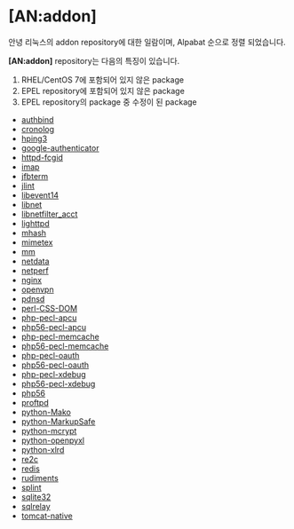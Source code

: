 # [AN:addon]

안녕 리눅스의 addon repository에 대한 일람이며, Alpabat 순으로 정렬 되었습니다.

**[AN:addon]** repository는 다음의 특징이 있습니다.

1. RHEL/CentOS 7에 포함되어 있지 않은 package
2. EPEL repository에 포함되어 있지 않은 package
3. EPEL repository의 package 중 수정이 된 package


 * [authbind](pkg-addon-authbind.md)
 * [cronolog](pkg-addon-cronolog.md)
 * [hping3](pkg-addon-hping3.md)
 * [google-authenticator](pkg-addon-google-authenticator.md)
 * [httpd-fcgid](pkg-addon-httpd-fcgid.md)
 * [imap](pkg-addon-imap.md)
 * [jfbterm](pkg-addon-jfbterm.md)
 * [jlint](pkg-addon-jlint.md)
 * [libevent14](pkg-addon-libevent14.md)
 * [libnet](pkg-addon-libnet.md)
 * [libnetfilter_acct](pkg-addon-libnetfilter_acct.md)
 * [lighttpd](pkg-addon-lighttpd.md)
 * [mhash](pkg-addon-mhash.md)
 * [mimetex](pkg-addon-mimetex.md)
 * [mm](pkg-addon-mm.md)
 * [netdata](pkg-addon-netdata.md)
 * [netperf](pkg-addon-netperf.md)
 * [nginx](pkg-addon-nginx.md)
 * [openvpn](pkg-addon-openvpn.md)
 * [pdnsd](pkg-addon-pdnsd.md)
 * [perl-CSS-DOM](pkg-addon-perl-css-dom.md)
 * [php-pecl-apcu](pkg-addon-php-pecl-apcu.md)
 * [php56-pecl-apcu](pkg-addon-php56-pecl-apcu.md)
 * [php-pecl-memcache](pkg-addon-php-pecl-memcache.md)
 * [php56-pecl-memcache](pkg-addon-php56-pecl-memcache.md)
 * [php-pecl-oauth](pkg-addon-php-pecl-oauth.md)
 * [php56-pecl-oauth](pkg-addon-php56-pecl-oauth.md)
 * [php-pecl-xdebug](pkg-addon-php-pecl-xdebug.md)
 * [php56-pecl-xdebug](pkg-addon-php56-pecl-xdebug.md)
 * [php56](pkg-addon-php56.md)
 * [proftpd](pkg-addon-proftpd.md)
 * [python-Mako](pkg-addon-python-mako.md)
 * [python-MarkupSafe](pkg-addon-python-markupsafe.md)
 * [python-mcrypt](pkg-addon-python-mcrypt.md)
 * [python-openpyxl](pkg-addon-python-openpyxl.md)
 * [python-xlrd](pkg-addon-python-xlrd.md)
 * [re2c](pkg-addon-re2c.md)
 * [redis](pkg-addon-redis.md)
 * [rudiments](pkg-addon-rudiments.md)
 * [splint](pkg-addon-splint.md)
 * [sqlite32](pkg-addon-sqlite32.md)
 * [sqlrelay](pkg-addon-sqlrelay.md)
 * [tomcat-native](pkg-addon-tomcat-native.md)